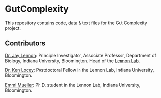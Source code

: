 # GutComplexity
This repository contains code, data & text files for the Gut Complexity project.

## Contributors
[Dr. Jay Lennon](http://www.indiana.edu/~microbes/people.php): Principle Investigator, Associate Professor, Department of Biology, Indiana University, Bloomington. Head of the [Lennon Lab](http://www.indiana.edu/~microbes/people.php).

[Dr. Ken Locey](http://kenlocey.weecology.org/): Postdoctoral Fellow in the Lennon Lab, Indiana University, Bloomington.

[Emmi Mueller](http://eamuelle.github.io/): Ph.D. student in the Lennon Lab, Indiana University, Bloomington.
